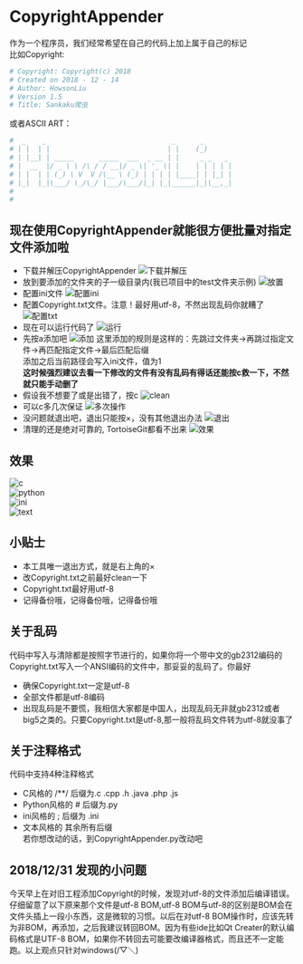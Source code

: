 # CopyrightAppender
作为一个程序员，我们经常希望在自己的代码上加上属于自己的标记<br>
比如Copyright:
```python
# Copyright: Copyright(c) 2018
# Created on 2018 - 12 - 14
# Author: HowsonLiu
# Version 1.5
# Title: Sankaku爬虫
```
或者ASCII ART：
```python
#  _    _                               _      _       
# | |  | |                             | |    (_)      
# | |__| | _____      _____  ___  _ __ | |     _ _   _ 
# |  __  |/ _ \ \ /\ / / __|/ _ \| '_ \| |    | | | | |
# | |  | | (_) \ V  V /\__ \ (_) | | | | |____| | |_| |
# |_|  |_|\___/ \_/\_/ |___/\___/|_| |_|______|_|\__,_|
#                                                      
#                                                      
```
## 现在使用CopyrightAppender就能很方便批量对指定文件添加啦
* 下载并解压CopyrightAppender
![下载并解压](readmeimage/1.png)
* 放到要添加的文件夹的子一级目录内(我已项目中的test文件夹示例)
![放置](readmeimage/2.png)
* 配置ini文件
![配置ini](readmeimage/3.png)
* 配置Copyright.txt文件。注意！最好用utf-8，不然出现乱码你就糟了
![配置txt](readmeimage/4.png)
* 现在可以运行代码了
![运行](readmeimage/5.png)
* 先按a添加吧
![添加](readmeimage/6.png)
这里添加的规则是这样的：先跳过文件夹->再跳过指定文件->再匹配指定文件->最后匹配后缀  
添加之后当前路径会写入ini文件，值为1  
**这时候强烈建议去看一下修改的文件有没有乱码有得话还能按c救一下，不然就只能手动删了**
* 假设我不想要了或是出错了，按c
![clean](readmeimage/7.png)
* 可以c多几次保证
![多次操作](readmeimage/8.png)
* 没问题就退出吧，退出只能按×，没有其他退出办法
![退出](readmeimage/9.png)
* 清理的还是绝对可靠的, TortoiseGit都看不出来
![效果](readmeimage/10.png)
## 效果
![c](readmeimage/11.png)  
![python](readmeimage/12.png)  
![ini](readmeimage/13.png)  
![text](readmeimage/14.png)  
## 小贴士
* 本工具唯一退出方式，就是右上角的×
* 改Copyright.txt之前最好clean一下
* Copyright.txt最好用utf-8
* 记得备份哦，记得备份哦，记得备份哦
## 关于乱码
代码中写入与清除都是按照字节进行的，如果你将一个带中文的gb2312编码的Copyright.txt写入一个ANSI编码的文件中，那妥妥的乱码了。你最好
* 确保Copyright.txt一定是utf-8
* 全部文件都是utf-8编码
* 出现乱码是不要慌，我相信大家都是中国人，出现乱码无非就gb2312或者big5之类的。只要Copyright.txt是utf-8,那一般将乱码文件转为utf-8就没事了
## 关于注释格式
代码中支持4种注释格式
* C风格的 /**/ 后缀为.c .cpp .h .java .php .js
* Python风格的 #  后缀为.py
* ini风格的 ; 后缀为 .ini
* 文本风格的 其余所有后缀<br>
若你想改动的话，到CopyrightAppender.py改动吧
## 2018/12/31 发现的小问题
今天早上在对旧工程添加Copyright的时候，发现对utf-8的文件添加后编译错误。仔细留意了以下原来那个文件是utf-8 BOM,utf-8 BOM与utf-8的区别是BOM会在文件头插上一段小东西，这是微软的习惯。以后在对utf-8 BOM操作时，应该先转为非BOM，再添加，之后我建议转回BOM。因为有些ide比如Qt Creater的默认编码格式是UTF-8 BOM，如果你不转回去可能要改编译器格式，而且还不一定能跑。以上观点只针对windows(/▽＼)
